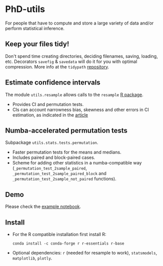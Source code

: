 # PhD-utils

For people that have to compute and store a large variety of data and/or perform statistical inference.

## Keep your files tidy!

Don't spend time creating directories, deciding filenames, saving, loading, etc. Decorators `savefig` & `savedata` will do it for you with optimal compression. More info at the `tidypath` [repository](https://github.com/medinajorge/tidypath).

## Estimate confidence intervals
The module `utils.resample` allows calls to the `resample` [R package](https://cran.r-project.org/web/packages/resample/resample.pdf).
- Provides CI and permutation tests.
- CIs can account narrowness bias, skewness and other errors in CI estimation, as indicated in the [article](https://arxiv.org/abs/1411.5279)

## Numba-accelerated permutation tests
Subpackage `utils.stats.tests.permutation`. 
- Faster permutation tests for the means and medians. 
- Includes paired and block-paired cases.
- Scheme for adding other statistics in a numba-compatible way (`_permutation_test_2sample_paired`, `_permutation_test_2sample_paired_block` and  `_permutation_test_2sample_not_paired` functions).

## Demo
Please check the [example notebook](https://github.com/medinajorge/PhD-utils/blob/master/tests/Example.ipynb).

## Install
- For the R compatible installation first install R:

  ```conda install -c conda-forge r r-essentials r-base```
  
- Optional dependencies: `r` (needed for resample to work), `statsmodels`, `matplotlib`, `plotly`.
